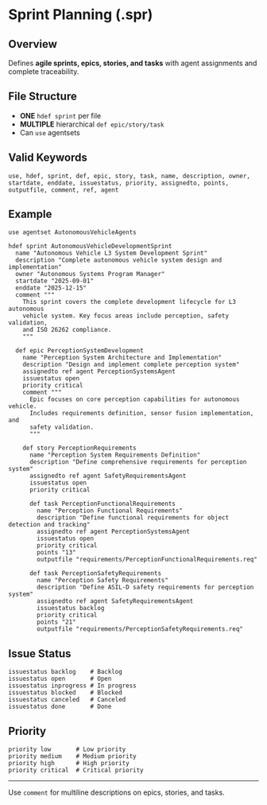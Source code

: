# Sprint Planning (.spr)

## Overview
Defines **agile sprints, epics, stories, and tasks** with agent assignments and complete traceability.

## File Structure
- **ONE** `hdef sprint` per file
- **MULTIPLE** hierarchical `def epic/story/task`
- Can `use` agentsets

## Valid Keywords
```
use, hdef, sprint, def, epic, story, task, name, description, owner, 
startdate, enddate, issuestatus, priority, assignedto, points, 
outputfile, comment, ref, agent
```

## Example
```sylang
use agentset AutonomousVehicleAgents

hdef sprint AutonomousVehicleDevelopmentSprint
  name "Autonomous Vehicle L3 System Development Sprint"
  description "Complete autonomous vehicle system design and implementation"
  owner "Autonomous Systems Program Manager"
  startdate "2025-09-01"
  enddate "2025-12-15"
  comment """
    This sprint covers the complete development lifecycle for L3 autonomous 
    vehicle system. Key focus areas include perception, safety validation, 
    and ISO 26262 compliance.
    """

  def epic PerceptionSystemDevelopment
    name "Perception System Architecture and Implementation"
    description "Design and implement complete perception system"
    assignedto ref agent PerceptionSystemsAgent
    issuestatus open
    priority critical
    comment """
      Epic focuses on core perception capabilities for autonomous vehicle.
      Includes requirements definition, sensor fusion implementation, and 
      safety validation.
      """

    def story PerceptionRequirements
      name "Perception System Requirements Definition"
      description "Define comprehensive requirements for perception system"
      assignedto ref agent SafetyRequirementsAgent
      issuestatus open
      priority critical

      def task PerceptionFunctionalRequirements
        name "Perception Functional Requirements"
        description "Define functional requirements for object detection and tracking"
        assignedto ref agent PerceptionSystemsAgent
        issuestatus open
        priority critical
        points "13"
        outputfile "requirements/PerceptionFunctionalRequirements.req"

      def task PerceptionSafetyRequirements
        name "Perception Safety Requirements"
        description "Define ASIL-D safety requirements for perception system"
        assignedto ref agent SafetyRequirementsAgent
        issuestatus backlog
        priority critical
        points "21"
        outputfile "requirements/PerceptionSafetyRequirements.req"
```

## Issue Status
```
issuestatus backlog    # Backlog
issuestatus open       # Open
issuestatus inprogress # In progress
issuestatus blocked    # Blocked
issuestatus canceled   # Canceled
issuestatus done       # Done
```

## Priority
```
priority low       # Low priority
priority medium    # Medium priority
priority high      # High priority
priority critical  # Critical priority
```

---
Use `comment` for multiline descriptions on epics, stories, and tasks.

